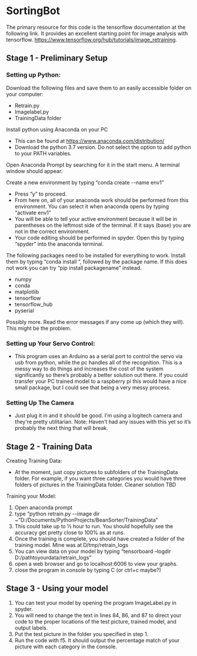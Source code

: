 
# SortingBot

The primary resource for this code is the tensorflow documentation at the following link. It provides an excellent starting point for image analysis with tensorflow.
https://www.tensorflow.org/hub/tutorials/image_retraining.

## Stage 1 - Preliminary Setup

### Setting up Python:

Download the following files and save them to an easily accessible folder on your computer:
* Retrain.py
* Imagelabel.py
* TrainingData folder 

Install python using Anaconda on your PC
* This can be found at https://www.anaconda.com/distribution/
* Download the python 3.7 version. Do not select the option to add python to your PATH variables. 

Open Anaconda Prompt by searching for it in the start menu. A terminal window should appear.

Create a new environment by typing “conda create --name env1”
* Press “y” to proceed. 
* From here on, all of your anaconda work should be performed from this environment. You can select it when anaconda opens by typing “activate env1”
* You will be able to tell your active environment because it will be in parentheses on the leftmost side of the terminal. If it says (base) you are not in the correct environment.
* Your code editing should be performed in spyder. Open this by typing “spyder” into the anaconda terminal.

The following packages need to be installed for everything to work. Install them by typing “conda install “, followed by the package name. If this does not work you can try “pip install packagename” instead.
* numpy
* conda
* matplotlib
* tensorflow
* tensorflow_hub
* pyserial

Possibly more. Read the error messages if any come up (which they will). This might be the problem.

### Setting up Your Servo Control:
* This program uses an Arduino as a serial port to control the servo via usb from python, while the pc handles all of the recognition. This is a messy way to do things and increases the cost of the system significantly so there’s probably a better solution out there. 
If you could transfer your PC trained model to a raspberry pi this would have a nice small package, but I could see that being a very messy process.

### Setting Up The Camera
* Just plug it in and it should be good. I'm using a logitech camera and they're pretty utilitarian.
Note: Haven’t had any issues with this yet so it’s probably the next thing that will break. 

## Stage 2 - Training Data

Creating Training Data:
* At the moment, just copy pictures to subfolders of the TrainingData folder. For example, if you want three categories you would have three folders of pictures in the TrainingData folder.
Cleaner solution TBD

Training your Model:
1. Open anaconda prompt
1. type “python retrain.py --image dir ~”D:/Documents/PythonProjects/BeanSorter/TrainingData”
1. This could take up to ½ hour to run. You should hopefully see the accuracy get pretty close to 100% as at runs.
1. Once the training is complete, you should have created a folder of the training model. Mine was at D/tmp/retrain_logs
1. You can view data on your model by typing “tensorboard –logdir D:/pathtoyourdata/retrain_logs”
1. open a web browser and go to localhost:6006 to view your graphs.
1. close the program in console by typing C (or ctrl+c maybe?)

## Stage 3 - Using your model

1. You can test your model by opening the program ImageLabel.py in spyder. 
1. You will need to change the text in lines 84, 86, and 87 to direct your code to the proper locations of the test picture, trained model, and output labels.
1. Put the test picture in the folder you specified in step 1. 
1. Run the code with f5. It should output the percentage match of your picture with each category in the console.
